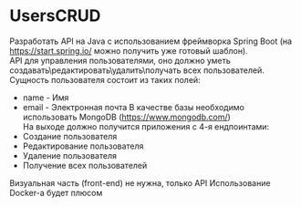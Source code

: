 # UsersCRUD
Разработать API на Java с использованием фреймворка Spring Boot (на https://start.spring.io/ можно получить уже готовый шаблон).  
API для управления пользователями, оно должно уметь создавать\редактировать\удалить\получать всех пользователей.  Сущность пользователя состоит из таких полей: 
- name - Имя 
- email - Электронная почта
В качестве базы необходимо использовать MongoDB (https://www.mongodb.com/)  
На выходе должно получится приложения с 4-я ендпоинтами: 
-   Создание пользователя 
-   Редактирование пользователя 
-   Удаление пользователя 
-   Получение всех пользователей

Визуальная часть (front-end) не нужна, только API
Использование Docker-а будет плюсом

